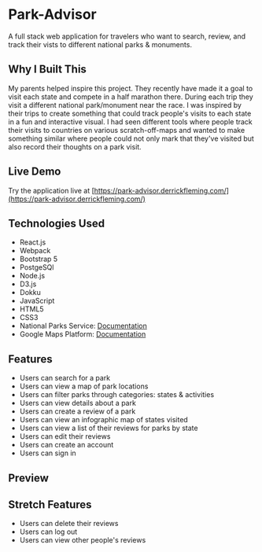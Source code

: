 # Park-Advisor

A full stack web application for travelers who want to search, review, and track their vists to different national parks & monuments.

## Why I Built This

My parents helped inspire this project. They recently have made it a goal to visit each state and compete in a half marathon there. During each trip they visit a different national park/monument near the race. I was inspired by their trips to create something that could track people's visits to each state in a fun and interactive visual. I had seen different tools where people track their visits to countries on various scratch-off-maps and wanted to make something similar where people could not only mark that they've visited but also record their thoughts on a park visit.

## Live Demo

Try the application live at [https://park-advisor.derrickfleming.com/](https://park-advisor.derrickfleming.com/)

## Technologies Used

- React.js
- Webpack
- Bootstrap 5
- PostgeSQl
- Node.js
- D3.js
- Dokku
- JavaScript
- HTML5
- CSS3
- National Parks Service: [Documentation](https://www.nps.gov/subjects/developer/api-documentation.htm)
- Google Maps Platform: [Documentation](https://developers.google.com/maps)

## Features

- Users can search for a park
- Users can view a map of park locations
- Users can filter parks through categories: states & activities
- Users can view details about a park
- Users can create a review of a park
- Users can view an infographic map of states visited
- Users can view a list of their reviews for parks by state
- Users can edit their reviews
- Users can create an account
- Users can sign in

## Preview



## Stretch Features
- Users can delete their reviews
- Users can log out
- Users can view other people's reviews
